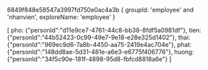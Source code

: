 6849f848e58547a3997fd750e0ac4a3b
{
    groupId: 'employee' and 'nhanvien',
    exploreName: 'employee'
}

[
    pho: {"personId":"d11e9ce7-4761-44c8-bb38-8fdf5a0981df"},
    tien: {"personId":"44b52423-0c99-49e7-9e18-e28e325d1402"},
    thai: {"personId":"969ec9d6-7a8b-4450-aa75-2419e4ac704e"},
    phat: {"personId":"148dd8ae-5d31-481e-a6e3-e6775f406776"},
    huong: {"personId":"34f5c90e-181f-4898-95d8-fbfcd8818a6e"}
]
